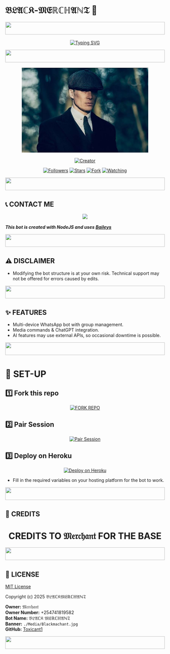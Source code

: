 # 𝔅𝔏𝔄ℂ𝔎-𝔐𝔈ℝℂℍ𝔄ℕ𝔗 🤖
<!-- Glowing Footer -->
<p align="center">
  <img src="https://i.imgur.com/dBaSKWF.gif" height="40" width="100%">
</p>

<div align="center">
  <a href="https://git.io/typing-svg">
    <img src="https://readme-typing-svg.demolab.com?font=Fraktur+Bold&size=50&pause=1000&color=1BAFBAFF&center=true&width=910&height=100&lines=HI+THIS+IS+BLACK+MERCHANT;A+MULTI+DEVICE+WHATSAPP+BOT;SCRIPTED+BY+MERCHANT;STAR+AND+FORK+OUR+REPO" alt="Typing SVG" />
  </a>
</div>

<!-- Glowing Footer -->
<p align="center">
  <img src="https://i.imgur.com/dBaSKWF.gif" height="40" width="100%">
</p>

<p align="center">
  <img src="./Media/Blackmachant.jpg" alt="Banner" width="400">
</p>

<p align="center">
  <a href="#"><img title="Creator" src="https://img.shields.io/badge/Creator-𝔅𝔏𝔄ℂ𝔎𝔐𝔈ℝℂℍ𝔄ℕ𝔗-blue.svg?style=for-the-badge&logo=github"></a>
</p>

<p align="center">
  <a href="https://github.com/Toxicant1?tab=followers"><img title="Followers" src="https://img.shields.io/github/followers/Toxicant1?label=Followers&style=social"></a>
  <a href="https://github.com/Toxicant1/black-super-bot/stargazers/"><img title="Stars" src="https://img.shields.io/github/stars/Toxicant1/black-super-bot?&style=social"></a>
  <a href="https://github.com/Toxicant1/black-super-bot/network/members"><img title="Fork" src="https://img.shields.io/github/forks/Toxicant1/black-super-bot?style=social"></a>
  <a href="https://github.com/Toxicant1/black-super-bot/watchers"><img title="Watching" src="https://img.shields.io/github/watchers/Toxicant1/black-super-bot?label=Watching&style=social"></a>
</p>

<!-- Glowing Footer -->
<p align="center">
  <img src="https://i.imgur.com/dBaSKWF.gif" height="40" width="100%">
</p>

## 📞 CONTACT ME
<p align="center">
<a href="https://api.whatsapp.com/send?phone=254741819582&text=Hello+Black+Merchant"><img src="https://img.shields.io/badge/Contact-𝔅𝔏𝔄ℂ𝔎𝔐𝔈ℝℂℍ𝔄ℕ𝔗-25D366?style=for-the-badge&logo=whatsapp&logoColor=white" /></a>
</p>

***This bot is created with NodeJS and uses [Baileys](https://github.com/whiskeysockets/Baileys)***

<!-- Glowing Footer -->
<p align="center">
  <img src="https://i.imgur.com/dBaSKWF.gif" height="40" width="100%">
</p>

## ⚠️ DISCLAIMER
- Modifying the bot structure is at your own risk. Technical support may not be offered for errors caused by edits.

<!-- Glowing Footer -->
<p align="center">
  <img src="https://i.imgur.com/dBaSKWF.gif" height="40" width="100%">
</p>

## ✨ FEATURES
- Multi-device WhatsApp bot with group management.
- Media commands & ChatGPT integration.
- AI features may use external APIs, so occasional downtime is possible.

<!-- Glowing Footer -->
<p align="center">
  <img src="https://i.imgur.com/dBaSKWF.gif" height="40" width="100%">
</p>

# 🚀 SET-UP

## 1️⃣ Fork this repo
<p align="center">
<a href="https://github.com/Toxicant1/black-super-bot/fork"><img src="https://img.shields.io/badge/Fork%20Create-purple?style=for-the-badge&logo=github" alt="FORK REPO" width="160"></a>
</p>

## 2️⃣ Pair Session
<p align="center">
<a href="https://blacks-pair.onrender.com"><img height="37" title="Pair Session" src="https://img.shields.io/badge/Session-green?style=for-the-badge&logo=render"></a>
</p>

## 3️⃣ Deploy on Heroku
<p align="center">
<a href="https://blacks-progressive-platform.vercel.app/"><img src="https://www.herokucdn.com/deploy/button.svg" alt="Deploy on Heroku"></a>
</p>

- Fill in the required variables on your hosting platform for the bot to work.

<!-- Glowing Footer -->
<p align="center">
  <img src="https://i.imgur.com/dBaSKWF.gif" height="40" width="100%">
</p>

## 🎨 CREDITS
<h1 align="center">CREDITS TO 𝔐𝔢𝔯𝔠𝔥𝔞𝔫𝔱 FOR THE BASE</h1>

<!-- Glowing Footer -->
<p align="center">
  <img src="https://i.imgur.com/dBaSKWF.gif" height="40" width="100%">
</p>

## 📄 LICENSE
[MIT License](https://github.com/Toxicant1/black-super-bot/LICENSE)  

Copyright (c) 2025 𝔅𝔏𝔄ℂ𝔎𝔐𝔈ℝℂℍ𝔄ℕ𝔗  

**Owner:** 𝔐𝔢𝔯𝔠𝔥𝔞𝔫𝔱  
**Owner Number:** +254741819582  
**Bot Name:** 𝔅𝔏𝔄ℂ𝔎 𝔐𝔈ℝℂℍ𝔄ℕ𝔗  
**Banner:** `./Media/Blackmachant.jpg`  
**GitHub:** [Toxicant1](https://github.com/Toxicant1)

<!-- Glowing Footer -->
<p align="center">
  <img src="https://i.imgur.com/dBaSKWF.gif" height="40" width="100%">
</p>